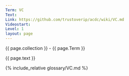 ```yaml
---
Term: VC
Text: 
Link: https://github.com/trustoverip/acdc/wiki/VC.md
Videostart: 
Level: 1
layout: page
---
```


{{ page.collection }} - {{ page.Term }}

   {{ page.text }}

{% include_relative glossary/VC.md %}
